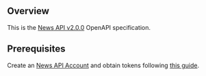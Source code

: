 ## Overview
This is the [News API v2.0.0](https://newsapi.org/docs) OpenAPI specification.
## Prerequisites

  Create an [News API Account](https://newsapi.org/register) and obtain tokens following [this guide](https://newsapi.org/docs/get-started).
